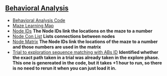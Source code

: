  ## [Behavioral Analysis](https://github.com/spatialneuroscience/MLINDIV/tree/main/Behavioral)
 * [Behavioral Analysis Code](https://github.com/spatialneuroscience/MLINDIV/blob/main/Behavioral/behavior_analysis.Rmd) 
 * [Maze Learning Map](https://github.com/spatialneuroscience/MLINDIV/blob/main/Behavioral/maze_learning_map2.png)
 * [Node IDs](https://github.com/spatialneuroscience/MLINDIV/blob/main/Behavioral/node_IDs.csv) 
 **The Node IDs link the locations on the maze to a number**
 * [Node Con List](https://github.com/spatialneuroscience/MLINDIV/blob/main/Behavioral/node_con_list.csv)
 **Lists connections between nodes**
 * [Node Matrix](https://github.com/spatialneuroscience/MLINDIV/blob/main/Behavioral/node_matrix.csv) 
 **The Node IDs link the locations of the maze to a number and those numbers are used in the matrix**
 * [Trial to exploration sequence matching with ABs ID](https://github.com/spatialneuroscience/MLINDIV/blob/main/Behavioral/trial_to_exploration_sequence_matching_with_ABsID.csv) 
 **Identified whether the exact path taken in a trial was already taken in the explore phase. This one is genereated in the code, but it takes +1 hour to run, so there is no need to rerun it when you can just load it in.**
